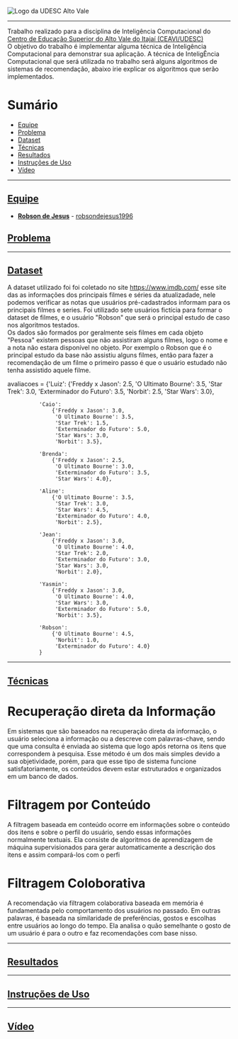<!-- Visualizador online: https://stackedit.io/ -->
 ![Logo da UDESC Alto Vale](http://www1.udesc.br/imagens/id_submenu/2019/marca_alto_vale_horizontal_assinatura_rgb_01.jpg)

---


Trabalho realizado para a disciplina de Inteligência Computacional do [Centro de Educação Superior do Alto Vale do Itajaí (CEAVI/UDESC)](https://www.udesc.br/ceavi)<br>O objetivo do trabalho é implementar alguma técnica de Inteligência Computacional para demonstrar sua aplicação. A técnica de InteligÊncia Computacional que será utilizada no trabalho será alguns algoritmos de sistemas de recomendação, abaixo irie explicar os algoritmos que serão implementados. 



# Sumário 
* [Equipe](#equipe)
* [Problema](#problema)
* [Dataset](#dataset)
* [Técnicas](#tecnicas)
* [Resultados](#resultados)
* [Instruções de Uso](#instrucao)
* [Vídeo](#video)



---

## [Equipe](#equipe)
 - [**Robson de Jesus**](mailto:robson.jesus@edu.udesc.br) - [robsondejesus1996](https://github.com/robsondejesus1996)


## [Problema](#problema)


---

## [Dataset](#dataset)

A dataset utilizado foi foi coletado no site https://www.imdb.com/ esse site das as informações dos principais filmes e séries da atualizadade, nele podemos verificar as notas que usuários pré-cadastrados informam para os principais filmes e series. Foi utilizado sete usuários fictícia para formar o dataset de filmes, e o usuário "Robson" que será o principal estudo de caso nos algoritmos testados.<br>
Os dados são formados por geralmente seis filmes em cada objeto "Pessoa" existem pessoas que não assistiram alguns filmes, logo o nome e a nota não estara disponível no objeto. Por exemplo o Robson que é o principal estudo da base não assistiu alguns filmes, então para fazer a recomendação de um filme o primeiro passo é que o usuário estudado não tenha assistido aquele filme. 

avaliacoes = {'Luiz':
                  {'Freddy x Jason': 2.5,
                   'O Ultimato Bourne': 3.5,
                   'Star Trek': 3.0,
                   'Exterminador do Futuro': 3.5,
                   'Norbit': 2.5,
                   'Star Wars': 3.0},

              'Caio':
                  {'Freddy x Jason': 3.0,
                   'O Ultimato Bourne': 3.5,
                   'Star Trek': 1.5,
                   'Exterminador do Futuro': 5.0,
                   'Star Wars': 3.0,
                   'Norbit': 3.5},

              'Brenda':
                  {'Freddy x Jason': 2.5,
                   'O Ultimato Bourne': 3.0,
                   'Exterminador do Futuro': 3.5,
                   'Star Wars': 4.0},

              'Aline':
                  {'O Ultimato Bourne': 3.5,
                   'Star Trek': 3.0,
                   'Star Wars': 4.5,
                   'Exterminador do Futuro': 4.0,
                   'Norbit': 2.5},

              'Jean':
                  {'Freddy x Jason': 3.0,
                   'O Ultimato Bourne': 4.0,
                   'Star Trek': 2.0,
                   'Exterminador do Futuro': 3.0,
                   'Star Wars': 3.0,
                   'Norbit': 2.0},

              'Yasmin':
                  {'Freddy x Jason': 3.0,
                   'O Ultimato Bourne': 4.0,
                   'Star Wars': 3.0,
                   'Exterminador do Futuro': 5.0,
                   'Norbit': 3.5},

              'Robson':
                  {'O Ultimato Bourne': 4.5,
                   'Norbit': 1.0,
                   'Exterminador do Futuro': 4.0}
              }


---
## [Técnicas](#tecnicas)

<h1>Recuperação direta da Informação</h1>

<p>Em sistemas que são baseados na recuperação direta da informação, o usuário seleciona a informação ou a descreve com palavras-chave, sendo que uma consulta é enviada ao sistema que logo após retorna os itens que correspondem à pesquisa. Esse método é um dos mais simples devido a sua objetividade, porém, para que esse tipo de sistema funcione satisfatoriamente, os conteúdos devem estar estruturados e organizados em um banco de dados.</p>

<h1>Filtragem por Conteúdo</h1>

<p>A filtragem baseada em conteúdo ocorre em informações sobre o conteúdo dos itens e sobre o perfil do usuário, sendo essas informações normalmente textuais. Ela consiste de algoritmos de aprendizagem de máquina supervisionados para gerar automaticamente a descrição dos itens e assim compará-los com o perfi</p>

<h1>Filtragem Coloborativa</h1>

<p>A recomendação via filtragem colaborativa baseada em memória é fundamentada pelo comportamento dos usuários no passado. Em outras palavras, é baseada na similaridade de preferências, gostos e escolhas entre usuários ao longo do tempo. Ela analisa o quão semelhante o gosto de um usuário é para o outro e faz recomendações com base nisso.</p>



---

## [Resultados](#resultados)

---

## [Instruções de Uso](#instrucoes)

---

## [Vídeo](#video)